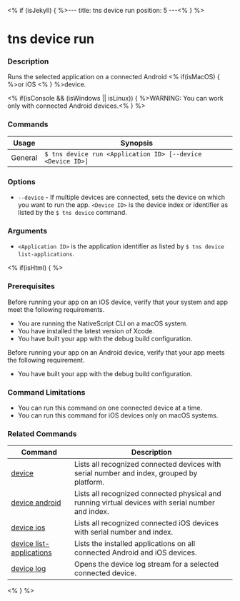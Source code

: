 <% if (isJekyll) { %>---
title: tns device run
position: 5
---<% } %>

# tns device run

### Description

Runs the selected application on a connected Android <% if(isMacOS) { %>or iOS <% } %>device.

<% if(isConsole && (isWindows || isLinux)) { %>WARNING: You can work only with connected Android devices.<% } %>

### Commands

Usage | Synopsis
------|-------
General | `$ tns device run <Application ID> [--device <Device ID>]`

### Options

* `--device` - If multiple devices are connected, sets the device on which you want to run the app. `<Device ID>` is the device index or identifier as listed by the `$ tns device` command.

### Arguments

* `<Application ID>` is the application identifier as listed by `$ tns device list-applications`.

<% if(isHtml) { %>

### Prerequisites

Before running your app on an iOS device, verify that your system and app meet the following requirements.
* You are running the NativeScript CLI on a macOS system.
* You have installed the latest version of Xcode.
* You have built your app with the debug build configuration.

Before running your app on an Android device, verify that your app meets the following requirement.

* You have built your app with the debug build configuration.

### Command Limitations

* You can run this command on one connected device at a time.
* You can run this command for iOS devices only on macOS systems.

### Related Commands

Command | Description
----------|----------
[device](device.html) | Lists all recognized connected devices with serial number and index, grouped by platform.
[device android](device-android.html) | Lists all recognized connected physical and running virtual devices with serial number and index.
[device ios](device-ios.html) | Lists all recognized connected iOS devices with serial number and index.
[device list-applications](device-list-applications.html) | Lists the installed applications on all connected Android and iOS devices.
[device log](device-log.html) | Opens the device log stream for a selected connected device.
<% } %>